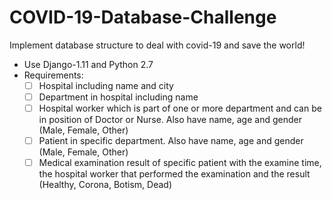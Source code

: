 # COVID-19-Database-Challenge

Implement database structure to deal with covid-19 and save the world!

- Use Django-1.11 and Python 2.7
- Requirements:
    * [ ] Hospital including name and city
    * [ ] Department in hospital including name
    * [ ] Hospital worker which is part of one or more department and can be in 
    position of Doctor or Nurse. Also have name, age and gender (Male, Female, Other)
    * [ ] Patient in specific department. Also have name, age and gender (Male, Female, Other)
    * [ ] Medical examination result of specific patient with the examine time,
    the hospital worker that performed the examination and the result (Healthy, Corona, Botism, Dead)